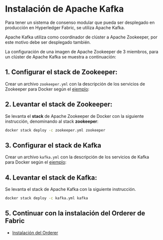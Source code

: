 # Instalación de Apache Kafka

Para tener un sistema de consenso modular que pueda ser desplegado en producción en Hyperledger Fabric, se utiliza Apache Kafka.


Apache Kafka utiliza como coordinador de clúster a Apache Zookeeper, por este motivo debe ser desplegado también.

La configuración de una imagen de Apache Zookeeper de 3 miembros, para un clúster de Apache Kafka se muestra a continuación:

## 1. Configurar el stack de Zookeeper:

Crear un archivo `zookeeper.yml` con la descripción de los servicios de Zookeeper para Docker según el [ejemplo](src/zookeeper.yml):

## 2. Levantar el stack de Zookeeper:

Se levanta el **stack** de Apache Zookeeper de Docker con la siguiente instrucción, denominando al stack **zookeeper**:

```sh
docker stack deploy -c zookeeper.yml zookeeper
```

## 3. Configurar el stack de Kafka

Crear un archivo `kafka.yml` con la descripción de los servicios de Kafka para Docker según el [ejemplo](src/kafka.yml):

## 4. Levantar el stack de Kafka:


Se levanta el stack de Apache Kafka con la siguiente instrucción.

```sh
docker stack deploy -c kafka.yml kafka
```

## 5. Continuar con la instalación del Orderer de Fabric

* [Instalación del Orderer](doc/ordenador.md)
